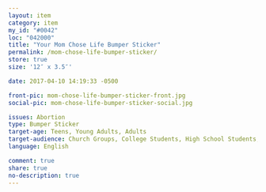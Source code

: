 ```yaml
---
layout: item
category: item
my_id: "#0042"
loc: "042000"
title: "Your Mom Chose Life Bumper Sticker"
permalink: /mom-chose-life-bumper-sticker/
store: true
size: '12″ x 3.5″'

date: 2017-04-10 14:19:33 -0500

front-pic: mom-chose-life-bumper-sticker-front.jpg
social-pic: mom-chose-life-bumper-sticker-social.jpg

issues: Abortion
type: Bumper Sticker
target-age: Teens, Young Adults, Adults
target-audience: Church Groups, College Students, High School Students, Pro-life Organizations
language: English

comment: true
share: true
no-description: true
---
```

